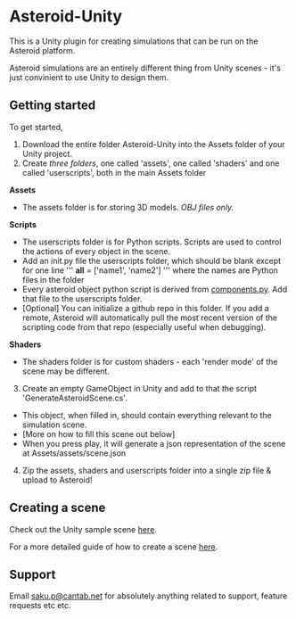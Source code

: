 # Asteroid-Unity
This is a Unity plugin for creating simulations that can be run on the Asteroid platform.

Asteroid simulations are an entirely different thing from Unity scenes - it's just convinient to use Unity to design them.

## Getting started

To get started,

1. Download the entire folder Asteroid-Unity into the Assets folder of your Unity project.
2. Create *three folders*, one called 'assets', one called 'shaders' and one called 'userscripts', both in the main Assets folder

  **Assets**
  * The assets folder is for storing 3D models. *OBJ files only.*
  
  **Scripts**
  * The userscripts folder is for Python scripts. Scripts are used to control the actions of every object in the scene.
  * Add an init.py file the userscripts folder, which should be blank except for one line ''' __all__ = ['name1', 'name2'] ''' where the names are Python files in the folder
  * Every asteroid object python script is derived from [components.py](https://gist.github.com/m0nologuer/5415e5ea9cf83335d3882bec8b6badc8). Add that file to the userscripts folder.
  * [Optional] You can initialize a github repo in this folder. If you add a remote, Asteroid will automatically pull the most recent version of the scripting code from that repo (especially useful when debugging).
  
  **Shaders**
  * The shaders folder is for custom shaders - each 'render mode' of the scene may be different.

3. Create an empty GameObject in Unity and add to that the script 'GenerateAsteroidScene.cs'. 
  * This object, when filled in, should contain everything relevant to the simulation scene.
  * [More on how to fill this scene out below]
  * When you press play, it will generate a json representation of the scene at Assets/assets/scene.json

4. Zip the assets, shaders and userscripts folder into a single zip file & upload to Asteroid!

## Creating a scene

Check out the Unity sample scene [here](https://github.com/m0nologuer/Asteroid-Sim-Example).

For a more detailed guide of how to create a scene [here](https://github.com/m0nologuer/Asteroid-Unity/blob/master/SceneGuide.md).

## Support
Email saku.p@cantab.net for absolutely anything related to support, feature requests etc etc.
